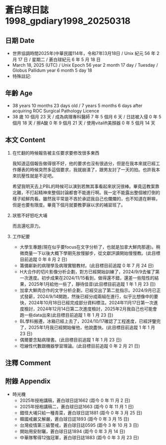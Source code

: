 [_metadata_:encoding]: - "utf-8"
[_metadata_:language]: - "zh-Hant-TW"
[_metadata_:fileformat]: - "markdown"
[_metadata_:MIME_type]: - "text/plain"
[_metadata_:markdown_version]: - "commonmark version 0.30"
[_metadata_:markdown_spec]: - "https://spec.commonmark.org/0.30/"

# 蒼白球日誌1998_gpdiary1998_20250318 #

## 日期 Date ##

* 世界協調時間2025年(中華民國114年，令和7年)3月18日 / Unix 紀元 56 年 2 月 17 日 / 星期二 / 蒼白球紀元 6 年 5 月 18 日
* March 18, 2025 (UTC) / Unix Epoch 56 year 2 month 17 day / Tuesday / Globus Pallidum year 6 month 5 day 18
* 特殊註記:

## 年齡 Age ##

* 38 years 10 months 23 days old / 7 years 5 months 6 days after acquiring ROC Surgical Pathology Licence
* 38 歲 10 個月 23 天 / 成為病理專科醫師 7 年 5 個月 6 天 / 日誌被入侵 0 年 5 個月 18 天 / 擦A酸 0 年 9 個月 21 天 / 使用vitalift美顏器 0 年 5 個月 14 天

## 本文 Content ##

1. 在忙翻的時候報告被主任要求要修改很多東西

    我知道這個報告做得很不好，他的要求也沒有很過分，但是在我本來就已經工作爆表的時候突然多這個要求，我就崩潰了，跟男友討了一天的拍。也許我本來抗壓性就是不足吧。

    希望我明天去上PBL的時候可以演到若無其事看起來狀況很棒。畢竟這教案靠北難，不打起精神來整個討論都會不能進行啊。我一定不能露出整個被打倒的樣子給鮮肉看。雖然我平常是不吝於承認我自己也爛爛的，也不知道在幹嘛，但是也要有限度。畢竟下個月就要教夢寐以求的補習班了。

2. 狀態不好怒吃大埔

    而且還吃菲力。

3. 工作紀要

    - 大學生專題(現在似乎要focus在文字分析了，也就是加拿大鮮肉那邊)。稍微商量一下以後大概下學期先放慢腳步，從文獻評讀開始慢慢教。(此目標目前追蹤 0 年 8 月 2 日)
    - 籌備嶄新的病理學及病理實驗教材。(此目標目前追蹤 0 年 7 月 24 日)
    - H大合作的切片影像分析企劃，對方已經開始訓練了，2024/9/9去催了第一次進度。初步成果在2024/11/15看到，做得還不錯，還差一些陰性的結果，2025年1月給他一些了，靜待佳音(此目標目前追蹤 1 年 1 月 23 日)
    - 加拿大鮮肉合作的文字分析企劃，已經交出了第二批指示。2024/9月已正式發薪，2024/9/14開跑，然後已經分成兩組在進行，似乎比想像中的要快，2024年10月18日已經完成部分資料標注。2024年11月17日第一次進度檢討，2024年12月14日第二次進度檢討，2025年2月我自己也可能會跑一些data出來(此目標目前追蹤 1 年 1 月 23 日)
    - BL學科搬遷，冰箱已經上去了，2024/10/17確認了工程進度，已經評鑒完了，2025年1月我已經開始催他，他說盡快。(此目標目前追蹤 1 年 1 月 23 日)
    - 偶爾要念點病理書。(此目標目前追蹤 1 年 1 月 23 日)
    - 唸線性代數跟機器學習理論。(此目標目前追蹤 0 年 2 月 21 日)

## 注釋 Comment ##


## 附錄 Appendix ##

* 時光機
    - 2025年授袍講稿，蒼白球日誌1662 (距今 0 年 11 月 2 日)
    - 2025年授袍講稿二，蒼白球日誌1663 (距今 0 年 11 月 1 日)
    - 錯怪大埔只給一種青菜，蒼白球日誌1881 (距今 0 年 3 月 25 日)
    - 韓國戒嚴又解嚴，蒼白球日誌1893 (距今 0 年 3 月 15 日)
    - 台灣疫情第三級警戒，蒼白球日誌0595 (距今 3 年 10 月 3 日)
    - 開始用安耐曬，蒼白球日誌1894 (距今 0 年 3 月 14 日)
    - 中華隊奪得12強冠軍，蒼白球日誌1883 (距今 0 年 3 月 23 日)
